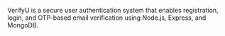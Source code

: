 VerifyU is a secure user authentication system that enables registration, login, and OTP-based email verification using Node.js, Express, and MongoDB.
